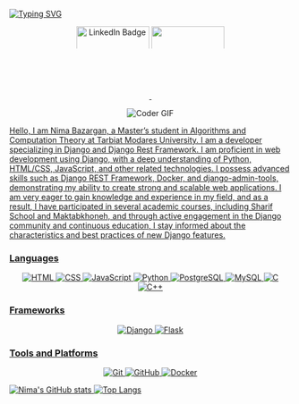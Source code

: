 <a href="https://git.io/typing-svg"><img src="https://readme-typing-svg.demolab.com?font=Fira+Code&pause=1000&color=165AF7&width=435&lines=I'm+Nima+Bazargan%2CA+Django+Developer" alt="Typing SVG" style="justify-content: center;" /></a>

<div align="center" dir="auto">
 <a href="https://linkedin.com/in/hosein-rezaei-developer" rel="nofollow">
    <img src="https://camo.githubusercontent.com/7c2145551dc29c09205720b1acea43652035cc0f1eb46278acc400f1c1fc59a8/68747470733a2f2f696d672e736869656c64732e696f2f62616467652f4c696e6b6564496e2d626c75653f7374796c653d666f722d7468652d6261646765266c6f676f3d6c696e6b6564696e266c6f676f436f6c6f723d7768697465" alt="LinkedIn Badge" width="130" height="40" data-canonical-src="https://img.shields.io/badge/LinkedIn-blue?style=for-the-badge&amp;logo=linkedin&amp;logoColor=white" style="max-width: 100%; height: auto; max-height: 40px;">
 </a>
  <a href="http://rezaeen77@gmail.com" rel="nofollow"><img src="https://camo.githubusercontent.com/e5cfad4cbb1e023463333923b069b81749d94e8ff5722f851c7bb01d65bb0e95/68747470733a2f2f696d672e736869656c64732e696f2f62616467652f476d61696c2d4431343833363f7374796c653d666f722d7468652d6261646765266c6f676f3d676d61696c266c6f676f436f6c6f723d7768697465" width="130" height="40" data-canonical-src="https://img.shields.io/badge/Gmail-D14836?style=for-the-badge&amp;logo=gmail&amp;logoColor=white" style="max-width: 100%; height: auto; max-height: 40px;"></a>
 </div>

<p align="center" dir="auto">
<animated-image data-catalyst="" style="width: 600px;"><a target="_blank" rel="noopener noreferrer nofollow" href="https://camo.githubusercontent.com/2366b34bb903c09617990fb5fff4622f3e941349e846ddb7e73df872a9d21233/68747470733a2f2f63646e2e6472696262626c652e636f6d2f75736572732f3733303730332f73637265656e73686f74732f363538313234332f6176656e746f2e676966" data-target="animated-image.originalLink"><img alt="Coder GIF" height="400" src="https://camo.githubusercontent.com/2366b34bb903c09617990fb5fff4622f3e941349e846ddb7e73df872a9d21233/68747470733a2f2f63646e2e6472696262626c652e636f6d2f75736572732f3733303730332f73637265656e73686f74732f363538313234332f6176656e746f2e676966" data-canonical-src="https://cdn.dribbble.com/users/730703/screenshots/6581243/avento.gif" style="max-width: 100%;height: auto;max-height: 400px;display: inline-block;" data-target="animated-image.originalImage"></a>
      <span class="AnimatedImagePlayer" data-target="animated-image.player" hidden="">
        <a data-target="animated-image.replacedLink" class="AnimatedImagePlayer-images" href="https://camo.githubusercontent.com/2366b34bb903c09617990fb5fff4622f3e941349e846ddb7e73df872a9d21233/68747470733a2f2f63646e2e6472696262626c652e636f6d2f75736572732f3733303730332f73637265656e73686f74732f363538313234332f6176656e746f2e676966" target="_blank">


<!--
**NimaBazargan/nimabazargan** is a ✨ _special_ ✨ repository because its `README.md` (this file) appears on your GitHub profile.
-->
Hello,
I am Nima Bazargan, a Master’s student in Algorithms and Computation Theory at Tarbiat Modares University. I am a developer specializing in Django and Django Rest Framework. I am proficient in web development using Django, with a deep understanding of Python, HTML/CSS, JavaScript, and other related technologies. I possess advanced skills such as Django REST Framework, Docker, and django-admin-tools, demonstrating my ability to create strong and scalable web applications. I am very eager to gain knowledge and experience in my field, and as a result, I have participated in several academic courses, including Sharif School and Maktabkhoneh, and through active engagement in the Django community and continuous education, I stay informed about the characteristics and best practices of new Django features.

<!--
- 🔭 I’m currently working on ...
- 🌱 I’m currently learning ...
- 👯 I’m looking to collaborate on ...
- 🤔 I’m looking for help with ...
- 💬 Ask me about ...
- 📫 How to reach me: ...
- 😄 Pronouns: ...
- ⚡ Fun fact: ...
-->
### Languages
<p align="center">
  <img src="https://img.shields.io/badge/HTML-E34F26?logo=html5&logoColor=white" alt="HTML" />
  <img src="https://img.shields.io/badge/CSS-1572B6?logo=css3&logoColor=white" alt="CSS" />
  <img src="https://img.shields.io/badge/JavaScript-F7DF1E?logo=javascript&logoColor=white" alt="JavaScript" />
  <img src="https://img.shields.io/badge/Python-3776AB?logo=python&logoColor=white" alt="Python" />
  <img src="https://img.shields.io/badge/PostgreSQL-4169E1?logo=postgresql&logoColor=white" alt="PostgreSQL" />
  <img src="https://img.shields.io/badge/MySQL-4479A1?logo=mysql&logoColor=white" alt="MySQL" />
  <img src="https://img.shields.io/badge/C-00599C?logo=c&logoColor=white" alt="C" />
  <img src="https://img.shields.io/badge/C%2B%2B-00599C?logo=c%2B%2B&logoColor=white" alt="C++" />
</p>

### Frameworks
<p align="center">
  <img src="https://img.shields.io/badge/Django-092E20?logo=django&logoColor=white" alt="Django" />
  <img src="https://img.shields.io/badge/Flask-000000?logo=flask&logoColor=white" alt="Flask" />
</p>

### Tools and Platforms
<p align="center">
  <img src="https://img.shields.io/badge/Git-F05032?logo=git&logoColor=white" alt="Git" />
  <img src="https://img.shields.io/badge/GitHub-181717?logo=github&logoColor=white" alt="GitHub" />
  <img src="https://img.shields.io/badge/Docker-2496ED?logo=docker&logoColor=white" alt="Docker" />
</p>

![Nima's GitHub stats](https://github-readme-stats.vercel.app/api?username=NimaBazargan&show_icons=true&theme=radical)
[![Top Langs](https://github-readme-stats.vercel.app/api/top-langs/?username=NimaBazargan&layout=donut)](https://github.com/anuraghazra/github-readme-stats)

